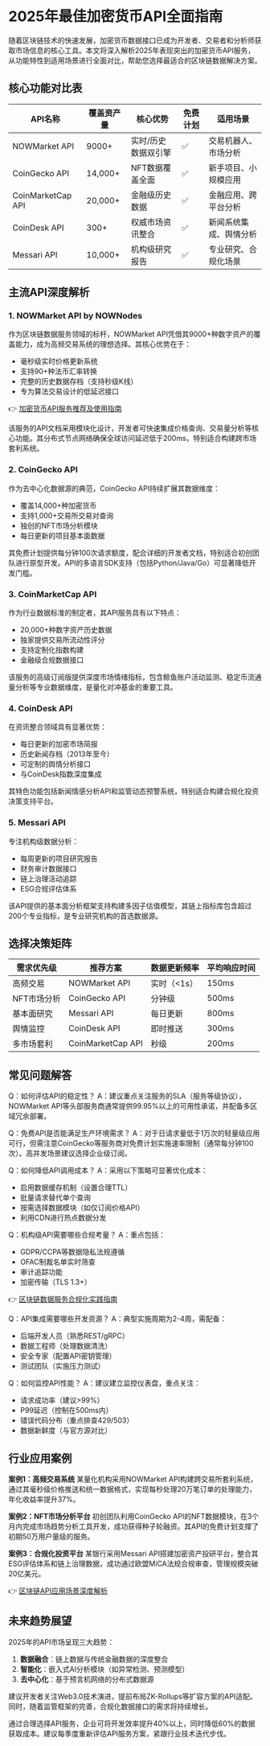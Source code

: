 # 2025年最佳加密货币API全面指南

随着区块链技术的快速发展，加密货币数据接口已成为开发者、交易者和分析师获取市场信息的核心工具。本文将深入解析2025年表现突出的加密货币API服务，从功能特性到适用场景进行全面对比，帮助您选择最适合的区块链数据解决方案。

## 核心功能对比表

| API名称          | 覆盖资产量 | 核心优势                | 免费计划 | 适用场景                 |
|-------------------|------------|-------------------------|----------|--------------------------|
| NOWMarket API     | 9000+      | 实时/历史数据双引擎     | ✅        | 交易机器人、市场分析     |
| CoinGecko API     | 14,000+    | NFT数据覆盖全面         | ✅        | 新手项目、小规模应用     |
| CoinMarketCap API | 20,000+    | 金融级历史数据          | ✅        | 金融应用、跨平台分析     |
| CoinDesk API      | 300+       | 权威市场资讯整合        | ✅        | 新闻系统集成、舆情分析   |
| Messari API       | 10,000+    | 机构级研究报告          | ✅        | 专业研究、合规化场景     |

## 主流API深度解析

### 1. NOWMarket API by NOWNodes

作为区块链数据服务领域的标杆，NOWMarket API凭借其9000+种数字资产的覆盖能力，成为高频交易系统的理想选择。其核心优势在于：
- 毫秒级实时价格更新系统
- 支持90+种法币汇率转换
- 完整的历史数据存档（支持秒级K线）
- 专为算法交易设计的低延迟接口

👉 [加密货币API服务推荐及使用指南](https://bit.ly/okx_welcome)

该服务的API文档采用模块化设计，开发者可快速集成价格查询、交易量分析等核心功能。其分布式节点网络确保全球访问延迟低于200ms，特别适合构建跨市场套利系统。

### 2. CoinGecko API

作为去中心化数据源的典范，CoinGecko API持续扩展其数据维度：
- 覆盖14,000+种加密货币
- 支持1,000+交易所交易对查询
- 独创的NFT市场分析模块
- 每日更新的项目基本面数据

其免费计划提供每分钟100次请求额度，配合详细的开发者文档，特别适合初创团队进行原型开发。API的多语言SDK支持（包括Python/Java/Go）可显著降低开发门槛。

### 3. CoinMarketCap API

作为行业数据标准的制定者，其API服务具有以下特点：
- 20,000+种数字资产历史数据
- 独家提供交易所流动性评分
- 支持定制化指数构建
- 金融级合规数据接口

该服务的高级订阅版提供深度市场情绪指标，包含鲸鱼账户活动监测、稳定币流通量分析等专业数据维度，是量化对冲基金的重要工具。

### 4. CoinDesk API

在资讯整合领域具有显著优势：
- 每日更新的加密市场简报
- 历史新闻存档（2013年至今）
- 可定制的舆情分析接口
- 与CoinDesk指数深度集成

其特色功能包括新闻情感分析API和监管动态预警系统，特别适合构建合规化投资决策支持平台。

### 5. Messari API

专注机构级数据分析：
- 每周更新的项目研究报告
- 财务审计数据接口
- 链上治理活动追踪
- ESG合规评估体系

该API提供的基本面分析框架支持构建多因子估值模型，其链上指标库包含超过200个专业指标，是专业研究机构的首选数据源。

## 选择决策矩阵

| 需求优先级       | 推荐方案                  | 数据更新频率 | 平均响应时间 |
|------------------|---------------------------|--------------|--------------|
| 高频交易         | NOWMarket API             | 实时（<1s）  | 150ms        |
| NFT市场分析      | CoinGecko API             | 分钟级       | 500ms        |
| 基本面研究       | Messari API               | 每日更新     | 800ms        |
| 舆情监控         | CoinDesk API              | 即时推送     | 300ms        |
| 多市场套利       | CoinMarketCap API         | 秒级         | 200ms        |

## 常见问题解答

Q：如何评估API的稳定性？
A：建议重点关注服务的SLA（服务等级协议），NOWMarket API等头部服务商通常提供99.95%以上的可用性承诺，并配备多区域冗余部署。

Q：免费API是否能满足生产环境需求？
A：对于日请求量低于1万次的轻量级应用可行，但需注意CoinGecko等服务商对免费计划实施速率限制（通常每分钟100次）。高并发场景建议选择企业级订阅。

Q：如何降低API调用成本？
A：采用以下策略可显著优化成本：
- 启用数据缓存机制（设置合理TTL）
- 批量请求替代单个查询
- 按需选择数据模块（如仅订阅价格API）
- 利用CDN进行热点数据分发

Q：机构级API需要哪些合规考量？
A：重点包括：
- GDPR/CCPA等数据隐私法规遵循
- OFAC制裁名单实时筛查
- 审计追踪功能
- 加密传输（TLS 1.3+）

👉 [区块链数据服务合规化实践指南](https://bit.ly/okx_welcome)

Q：API集成需要哪些开发资源？
A：典型实施周期为2-4周，需配备：
- 后端开发人员（熟悉REST/gRPC）
- 数据工程师（处理数据清洗）
- 安全专家（配置API密钥管理）
- 测试团队（实施压力测试）

Q：如何监控API性能？
A：建议建立监控仪表盘，重点关注：
- 请求成功率（建议>99%）
- P99延迟（控制在500ms内）
- 错误代码分布（重点排查429/503）
- 数据新鲜度（与官方源对比）

## 行业应用案例

**案例1：高频交易系统**
某量化机构采用NOWMarket API构建跨交易所套利系统，通过其毫秒级价格推送和统一数据格式，实现每秒处理20万笔订单的处理能力，年化收益率提升37%。

**案例2：NFT市场分析平台**
初创团队利用CoinGecko API的NFT数据模块，在3个月内完成市场趋势分析工具开发，成功获得种子轮融资。其API的免费计划支撑了初期50万用户量级的服务。

**案例3：合规化投资平台**
某银行采用Messari API搭建加密资产投研平台，整合其ESG评估体系和链上治理数据，成功通过欧盟MiCA法规合规审查，管理规模突破20亿美元。

👉 [区块链API应用场景深度解析](https://bit.ly/okx_welcome)

## 未来趋势展望

2025年的API市场呈现三大趋势：
1. **数据融合**：链上数据与传统金融数据的深度整合
2. **智能化**：嵌入式AI分析模块（如异常检测、预测模型）
3. **去中心化**：基于预言机网络的分布式数据源

建议开发者关注Web3.0技术演进，提前布局ZK-Rollups等扩容方案的API适配。同时，随着监管框架的完善，合规化数据接口的需求将持续增长。

通过合理选择API服务，企业可将开发效率提升40%以上，同时降低60%的数据获取成本。建议每季度重新评估API服务方案，紧跟行业技术迭代步伐。
